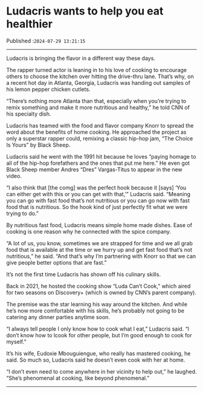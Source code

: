 # Ludacris wants to help you eat healthier

Published :`2024-07-29 13:21:15`

---

Ludacris is bringing the flavor in a different way these days.

The rapper turned actor is leaning in to his love of cooking to encourage others to choose the kitchen over hitting the drive-thru lane. That’s why, on a recent hot day in Atlanta, Georgia, Ludacris was handing out samples of his lemon pepper chicken cutlets.

“There’s nothing more Atlanta than that, especially when you’re trying to remix something and make it more nutritious and healthy,” he told CNN of his specialty dish.

Ludacris has teamed with the food and flavor company Knorr to spread the word about the benefits of home cooking. He approached the project as only a superstar rapper could, remixing a classic hip-hop jam, “The Choice Is Yours” by Black Sheep.

Ludacris said he went with the 1991 hit because he loves “paying homage to all of the hip-hop forefathers and the ones that put me here.” He even got Black Sheep member Andres “Dres” Vargas-Titus to appear in the new video.

“I also think that [the comg] was the perfect hook because it [says] ‘You can either get with this or you can get with that,’” Ludacris said. “Meaning you can go with fast food that’s not nutritious or you can go now with fast food that is nutritious. So the hook kind of just perfectly fit what we were trying to do.”

By nutritious fast food, Ludacris means simple home made dishes. Ease of cooking is one reason why he connected with the spice company.

“A lot of us, you know, sometimes we are strapped for time and we all grab food that is available at the time or we hurry up and get fast food that’s not nutritious,” he said. “And that’s why I’m partnering with Knorr so that we can give people better options that are fast.”

It’s not the first time Ludacris has shown off his culinary skills.

Back in 2021, he hosted the cooking show “Luda Can’t Cook,” which aired for two seasons on Discovery+ (which is owned by CNN’s parent company).

The premise was the star learning his way around the kitchen. And while he’s now more comfortable with his skills, he’s probably not going to be catering any dinner parties anytime soon.

“I always tell people I only know how to cook what I eat,” Ludacris said. “I don’t know how to lcook for other people, but I’m good enough to cook for myself.”

It’s his wife, Eudoxie Mbouguiengue, who really has mastered cooking, he said. So much so, Ludacris said he doesn’t even cook with her at home.

“I don’t even need to come anywhere in her vicinity to help out,” he laughed. “She’s phenomenal at cooking, like beyond phenomenal.”

---

